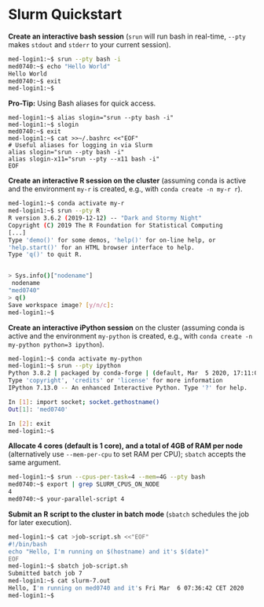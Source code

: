 # Slurm Quickstart

**Create an interactive bash session** (`srun` will run bash in real-time, `--pty` makes `stdout` and `stderr` to your current session).

```bash
med-login1:~$ srun --pty bash -i
med0740:~$ echo "Hello World"
Hello World
med0740:~$ exit
med-login1:~$
```

**Pro-Tip:** Using Bash aliases for quick access.

```
med-login1:~$ alias slogin="srun --pty bash -i"
med-login1:~$ slogin
med0740:~$ exit
med-login1:~$ cat >>~/.bashrc <<"EOF"
# Useful aliases for logging in via Slurm
alias slogin="srun --pty bash -i"
alias slogin-x11="srun --pty --x11 bash -i"
EOF
```

**Create an interactive R session on the cluster** (assuming conda is active and the environment `my-r` is created, e.g., with `conda create -n my-r r`).

```bash
med-login1:~$ conda activate my-r
med-login1:~$ srun --pty R
R version 3.6.2 (2019-12-12) -- "Dark and Stormy Night"
Copyright (C) 2019 The R Foundation for Statistical Computing
[...]
Type 'demo()' for some demos, 'help()' for on-line help, or
'help.start()' for an HTML browser interface to help.
Type 'q()' to quit R.


> Sys.info()["nodename"]
 nodename
"med0740"
> q()
Save workspace image? [y/n/c]:
med-login1:~$
```

**Create an interactive iPython session** on the cluster (assuming conda is active and the environment `my-python` is created, e.g., with `conda create -n my-python python=3 ipython`).

```bash
med-login1:~$ conda activate my-python
med-login1:~$ srun --pty ipython
Python 3.8.2 | packaged by conda-forge | (default, Mar  5 2020, 17:11:00)
Type 'copyright', 'credits' or 'license' for more information
IPython 7.13.0 -- An enhanced Interactive Python. Type '?' for help.

In [1]: import socket; socket.gethostname()
Out[1]: 'med0740'

In [2]: exit
med-login1:~$
```

**Allocate 4 cores (default is 1 core), and a total of 4GB of RAM per node** (alternatively use `--mem-per-cpu` to set RAM per CPU); `sbatch` accepts the same argument.

```bash
med-login1:~$ srun --cpus-per-task=4 --mem=4G --pty bash
med0740:~$ export | grep SLURM_CPUS_ON_NODE
4
med0740:~$ your-parallel-script 4
```

**Submit an R script to the cluster in batch mode** (`sbatch` schedules the job for later execution).

```bash
med-login1:~$ cat >job-script.sh <<"EOF"
#!/bin/bash
echo "Hello, I'm running on $(hostname) and it's $(date)"
EOF
med-login1:~$ sbatch job-script.sh
Submitted batch job 7
med-login1:~$ cat slurm-7.out
Hello, I'm running on med0740 and it's Fri Mar  6 07:36:42 CET 2020
med-login1:~$
```
